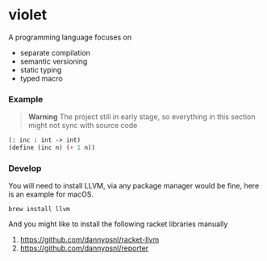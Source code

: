 # violet

A programming language focuses on

- separate compilation
- semantic versioning
- static typing
- typed macro

### Example

> **Warning** The project still in early stage, so everything in this section might not sync with source code

```scm
(: inc : int -> int)
(define (inc n) (+ 1 n))
```

### Develop

You will need to install LLVM, via any package manager would be fine, here is an example for macOS.

```shell
brew install llvm
```

And you might like to install the following racket libraries manually

1. https://github.com/dannypsnl/racket-llvm
2. https://github.com/dannypsnl/reporter

